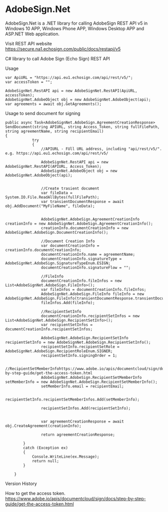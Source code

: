 # AdobeSign.Net
AdobeSign.Net is a .NET library for calling AdobeSign REST API v5 in Windows 10 APP, Windows Phone APP, Windows Desktop APP and ASP.NET Web application.

Visit REST API website https://secure.na1.echosign.com/public/docs/restapi/v5

C# library to call Adobe Sign (Echo Sign) REST API

Usage

    var ApiURL = "https://api.eu1.echosign.com/api/rest/v5/";
    var accessToken = "";

    AdobeSignNet.RestAPI api = new AdobeSignNet.RestAPI(ApiURL, accessToken);
    AdobeSignNet.AdobeObject obj = new AdobeSignNet.AdobeObject(api);
    var agreements = await obj.GetAgreements();
    
Usage to send document for signing

    public async Task<AdobeSignNet.AdobeSign.AgreementCreationResponse> SendDocument(string APIURL, string Access_Token, string fullFilePath, string agreementName, string recipientEmail)
    {
                try
                {
                    //APIURL - FUll URL address, including "api/rest/v5/". e.g. https://api.eu1.echosign.com/api/rest/v5/                

                    AdobeSignNet.RestAPI api = new AdobeSignNet.RestAPI(APIURL, Access_Token);
                    AdobeSignNet.AdobeObject obj = new AdobeSignNet.AdobeObject(api);


                    //Create trasient document
                    var fileData = System.IO.File.ReadAllBytes(fullFilePath);
                    var transientDocumentResponse = await obj.AddDocument("MyFileName", fileData);


                    AdobeSignNet.AdobeSign.AgreementCreationInfo creationInfo = new AdobeSignNet.AdobeSign.AgreementCreationInfo();
                    creationInfo.documentCreationInfo = new AdobeSignNet.AdobeSign.DocumentCreationInfo();

                    //Document Creation Info
                    var documentCreationInfo = creationInfo.documentCreationInfo;
                    documentCreationInfo.name = agreementName;
                    documentCreationInfo.signatureType = AdobeSignNet.AdobeSign.SignatureTypeEnum.ESIGN;
                    documentCreationInfo.signatureFlow = "";

                    //FileInfo
                    documentCreationInfo.fileInfos = new List<AdobeSignNet.AdobeSign.FileInfo>();
                    var fileInfos = documentCreationInfo.fileInfos;
                    AdobeSignNet.AdobeSign.FileInfo fileInfo = new AdobeSignNet.AdobeSign.FileInfo(transientDocumentResponse.transientDocumentId);
                    fileInfos.Add(fileInfo);

                    //RecipientSetInfo
                    documentCreationInfo.recipientSetInfos = new List<AdobeSignNet.AdobeSign.RecipientSetInfo>();
                    var recipientSetInfos = documentCreationInfo.recipientSetInfos;

                    AdobeSignNet.AdobeSign.RecipientSetInfo recipientSetInfo = new AdobeSignNet.AdobeSign.RecipientSetInfo();
                    recipientSetInfo.recipientSetRole = AdobeSignNet.AdobeSign.RecipientRoleEnum.SIGNER;
                    recipientSetInfo.signingOrder = 1;

                    //RecipientSetMemberInfohttps://www.adobe.io/apis/documentcloud/sign/docs/step-by-step-guide/get-the-access-token.html
                    AdobeSignNet.AdobeSign.RecipientSetMemberInfo setMemberInfo = new AdobeSignNet.AdobeSign.RecipientSetMemberInfo();
                    setMemberInfo.email = recipientEmail;

                    recipientSetInfo.recipientSetMemberInfos.Add(setMemberInfo);

                    recipientSetInfos.Add(recipientSetInfo);


                    var agreementCreationResponse = await obj.CreateAgreement(creationInfo);

                    return agreementCreationResponse;

            }
            catch (Exception ex)
            {
                Console.WriteLine(ex.Message);
                return null;
            }

        }
    
Version History 

How to get the access token.
https://www.adobe.io/apis/documentcloud/sign/docs/step-by-step-guide/get-the-access-token.html

